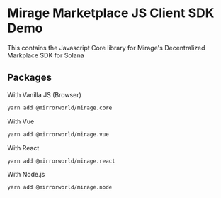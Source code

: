 # Mirage Marketplace JS Client SDK Demo
This contains the Javascript Core library for Mirage's Decentralized Markplace SDK for Solana


## Packages

With Vanilla JS (Browser)
```bash
yarn add @mirrorworld/mirage.core
```

With Vue
```bash
yarn add @mirrorworld/mirage.vue
```

With React
```bash
yarn add @mirrorworld/mirage.react
```

With Node.js
```bash
yarn add @mirrorworld/mirage.node
```
